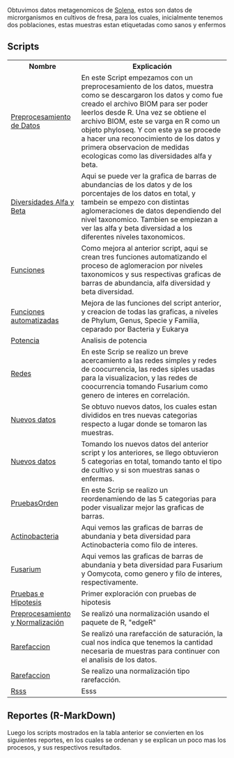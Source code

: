 Obtuvimos datos metagenomicos de <a href="https://solena.ag/home/us" >Solena</a>, estos son datos de microrganismos en cultivos de fresa, para los cuales, inicialmente tenemos dos poblaciones, estas muestras estan etiquetadas como sanos y enfermos

## Scripts
<table class="default">
  <tr>
    <th scope="row">Nombre</th>
    <th>Explicación</th>
  </tr>
  <tr>
    <td><a href="https://github.com/CamilaSilva1995/Tesis_Maestria/blob/main/Analisis_Comparativo/Fresa_Solena/20230130_PreprocesamientoDatos.R">Preprocesamiento de Datos</a></td>
    <td>En este Script empezamos con un preprocesamiento de los datos, muestra como se descargaron los datos y como fue creado el archivo BIOM para ser poder leerlos desde R. Una vez se obtiene el archivo BIOM, este se varga en R como un objeto phyloseq. Y con este ya se procede a hacer una reconocimiento de los datos y primera observacion de medidas ecologicas como las diversidades alfa y beta. </td>
  </tr>
  <tr>
    <td><a href="https://github.com/CamilaSilva1995/Tesis_Maestria/blob/main/Analisis_Comparativo/Fresa_Solena/20230213_DiversidadesAlfa%26Beta.R">Diversidades Alfa y Beta</a></td>
    <td>Aqui se puede ver la grafica de barras de abundancias de los datos y de los porcentajes de los datos en total, y tambein se empezo con distintas aglomeraciones de datos dependiendo del nivel taxonomico. Tambien se empiezan a ver las alfa y beta diversidad a los diferentes niveles taxonomicos.</td>
  </tr>
  <tr>
    <td><a href="https://github.com/CamilaSilva1995/Tesis_Maestria/blob/main/Analisis_Comparativo/Fresa_Solena/20230220_Funciones.R">Funciones</a></td>
    <td>Como mejora al anterior script, aqui se crean tres funciones automatizando el proceso de aglomeracion por niveles taxonomicos y sus respectivas graficas de barras de abundancia, alfa diversidad y beta diversidad.  </td>
  </tr>
  <tr>
    <td><a href="https://github.com/CamilaSilva1995/Tesis_Maestria/blob/main/Analisis_Comparativo/Fresa_Solena/20230227_Funciones%26Graficas.R">Funciones automatizadas</a></td>
    <td>Mejora de las funciones del script anterior, y creacion de todas las graficas, a niveles de Phylum, Genus, Specie y Familia, ceparado por Bacteria y Eukarya</td>
  </tr>
  <tr>
    <td><a href="https://github.com/CamilaSilva1995/Tesis_Maestria/blob/main/Analisis_Comparativo/Fresa_Solena/20230306_Potencia%26PruebaHipotesis.R">Potencia</a></td>
    <td>Analisis de potencia</td>
  </tr>
  <tr>
    <td><a href="https://github.com/CamilaSilva1995/Tesis_Maestria/blob/main/Analisis_Comparativo/Fresa_Solena/20230314_Redes.R">Redes</a></td>
    <td>En este Scrip se realizo un breve acercamiento a las redes simples y redes de coocurrencia, las redes siples usadas para la visualizacion, y las redes de coocurrencia tomando Fusarium como genero de interes en correlación. </td>
  </tr>
  <tr>
    <td><a href="https://github.com/CamilaSilva1995/Tesis_Maestria/blob/main/Analisis_Comparativo/Fresa_Solena/20230320_NuevosDatos.R">Nuevos datos</a></td>
    <td>Se obtuvo nuevos datos, los cuales estan divididos en tres nuevas categorias respecto a lugar donde se tomaron las muestras.</td>
  </tr>
  <tr>
    <td><a href="https://github.com/CamilaSilva1995/Tesis_Maestria/blob/main/Analisis_Comparativo/Fresa_Solena/20230321_NuevosDatosAll.R">Nuevos datos</a></td>
    <td>Tomando los nuevos datos del anterior script y los anteriores, se llego obtuvieron 5 categorias en total, tomando tanto el tipo de cultivo y si son muestras sanas o enfermas.</td>
  </tr>
  <tr>
    <td><a href="https://github.com/CamilaSilva1995/Tesis_Maestria/blob/main/Analisis_Comparativo/Fresa_Solena/20230327_PruebasOrden.R">PruebasOrden</a></td>
    <td>En este Scrip se realizo un reordenamiendo de las 5 categorias para poder visualizar mejor las graficas de barras.</td>
  </tr>
  <tr>
    <td><a href="https://github.com/CamilaSilva1995/Tesis_Maestria/blob/main/Analisis_Comparativo/Fresa_Solena/20230403_Actinobacteria.R">Actinobacteria</a></td>
    <td>Aqui vemos las graficas de barras de abundania y beta diversidad para Actinobacteria como filo de interes.</td>
  </tr>
  <tr>
    <td><a href="https://github.com/CamilaSilva1995/Tesis_Maestria/blob/main/Analisis_Comparativo/Fresa_Solena/20230403_Oomycota%26Fusarium.R">Fusarium</a></td>
    <td>Aqui vemos las graficas de barras de abundania y beta diversidad para Fusarium y Oomycota, como genero y filo de interes, respectivamente. </td>
  </tr>
  <tr>
    <td><a href="https://github.com/CamilaSilva1995/Tesis_Maestria/blob/main/Analisis_Comparativo/Fresa_Solena/20230410_PruebasdeHipotesis.R">Pruebas e Hipotesis</a></td>
    <td>Primer exploración con pruebas de hipotesis</td>
  </tr>
  <tr>
    <td><a href="https://github.com/CamilaSilva1995/Tesis_Maestria/blob/main/Analisis_Comparativo/Fresa_Solena/20230411_Preprocesamiento%26Normalizaci%C3%B3n.R">Preprocesamiento y Normalización</a></td>
    <td>Se realizó una normalización usando el paquete de R, "edgeR"</td>
  </tr>
  <tr>
    <td><a href="https://github.com/CamilaSilva1995/Tesis_Maestria/blob/main/Analisis_Comparativo/Fresa_Solena/20230419_Rarefaccion.R">Rarefaccion</a></td>
    <td>Se realizó una rarefacción de saturación, la cual nos indica que tenemos la cantidad necesaria de muestras para continuer con el analisis de los datos.</td>
  </tr>
  <tr>
    <td><a href="https://github.com/CamilaSilva1995/Tesis_Maestria/blob/main/Analisis_Comparativo/Fresa_Solena/20230425_Rarefaccion(Normalizacion).R">Rarefaccion</a></td>
    <td>Se realizo una normalización tipo rarefacción.</td>
  </tr>
   <tr>
    <td><a href="">Rsss</a></td>
    <td>Esss</td>
  </tr>
  
</table>


## Reportes (R-MarkDown)
Luego los scripts mostrados en la tabla anterior se convierten en los siguientes reportes, en los cuales se ordenan y se explican un poco mas los procesos, y sus respectivos resultados.


